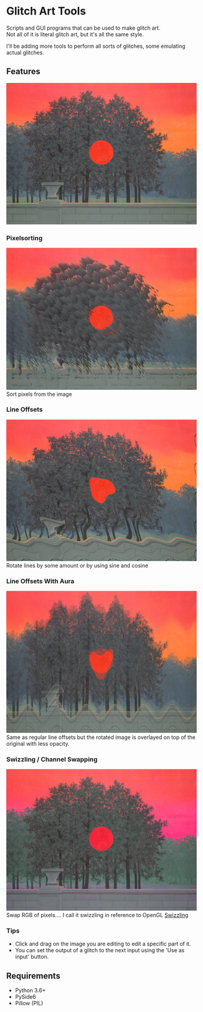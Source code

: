 # Glitch Art Tools

Scripts and GUI programs that can be used to make glitch art.  
Not all of it is literal glitch art, but it's all the same style.  

I'll be adding more tools to perform all sorts of glitches, some emulating actual glitches.

## Features
![Example Image](./examples/banquet.jpg)

### Pixelsorting
![Sorting rows of an image](./examples/diagonaltracers.jpg)
Sort pixels from the image

### Line Offsets
![Columns offset by cos line number](./examples/offset.jpg)
Rotate lines by some amount or by using sine and cosine

### Line Offsets With Aura
![Offset overlayed on the original](./examples/auraoffset.jpg)
Same as regular line offsets but the rotated image is overlayed on top of the original with less opacity.

### Swizzling / Channel Swapping
![Turning an RGB image into a BGR](./examples/bgr.jpg)
Swap RGB of pixels....
I call it swizzling in reference to OpenGL [Swizzling](https://www.khronos.org/opengl/wiki/Data_Type_(GLSL)#Swizzling)

### Tips
- Click and drag on the image you are editing to edit a specific part of it. 
- You can set the output of a glitch to the next input using the 'Use as input' button.

## Requirements
- Python 3.6+
- PySide6
- Pillow (PIL)

